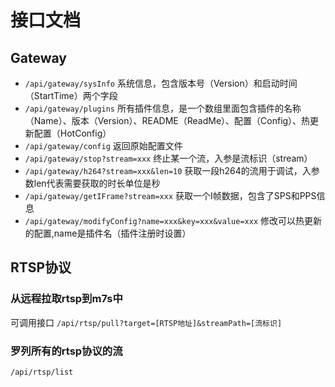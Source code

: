 # 接口文档
## Gateway

- `/api/gateway/sysInfo` 系统信息，包含版本号（Version）和启动时间（StartTime）两个字段
- `/api/gateway/plugins` 所有插件信息，是一个数组里面包含插件的名称（Name）、版本（Version）、README（ReadMe）、配置（Config）、热更新配置（HotConfig）
- `/api/gateway/config` 返回原始配置文件
- `/api/gateway/stop?stream=xxx` 终止某一个流，入参是流标识（stream）
- `/api/gateway/h264?stream=xxx&len=10` 获取一段h264的流用于调试，入参数len代表需要获取的时长单位是秒
- `/api/gateway/getIFrame?stream=xxx` 获取一个I帧数据，包含了SPS和PPS信息
- `/api/gateway/modifyConfig?name=xxx&key=xxx&value=xxx` 修改可以热更新的配置,name是插件名（插件注册时设置）

## RTSP协议
### 从远程拉取rtsp到m7s中

可调用接口
`/api/rtsp/pull?target=[RTSP地址]&streamPath=[流标识]`

### 罗列所有的rtsp协议的流

`/api/rtsp/list`